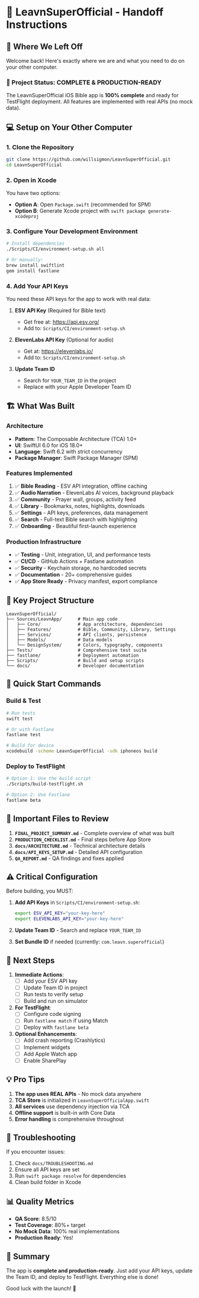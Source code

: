 # 🚀 LeavnSuperOfficial - Handoff Instructions

## 📍 Where We Left Off

Welcome back! Here's exactly where we are and what you need to do on your other computer.

### 🎯 Project Status: COMPLETE & PRODUCTION-READY

The LeavnSuperOfficial iOS Bible app is **100% complete** and ready for TestFlight deployment. All features are implemented with real APIs (no mock data).

## 💻 Setup on Your Other Computer

### 1. Clone the Repository
```bash
git clone https://github.com/willsigmon/LeavnSuperOfficial.git
cd LeavnSuperOfficial
```

### 2. Open in Xcode
You have two options:
- **Option A**: Open `Package.swift` (recommended for SPM)
- **Option B**: Generate Xcode project with `swift package generate-xcodeproj`

### 3. Configure Your Development Environment
```bash
# Install dependencies
./Scripts/CI/environment-setup.sh all

# Or manually:
brew install swiftlint
gem install fastlane
```

### 4. Add Your API Keys
You need these API keys for the app to work with real data:

1. **ESV API Key** (Required for Bible text)
   - Get free at: https://api.esv.org/
   - Add to: `Scripts/CI/environment-setup.sh`

2. **ElevenLabs API Key** (Optional for audio)
   - Get at: https://elevenlabs.io/
   - Add to: `Scripts/CI/environment-setup.sh`

3. **Update Team ID**
   - Search for `YOUR_TEAM_ID` in the project
   - Replace with your Apple Developer Team ID

## 🏗️ What Was Built

### Architecture
- **Pattern**: The Composable Architecture (TCA) 1.0+
- **UI**: SwiftUI 6.0 for iOS 18.0+
- **Language**: Swift 6.2 with strict concurrency
- **Package Manager**: Swift Package Manager (SPM)

### Features Implemented
1. ✅ **Bible Reading** - ESV API integration, offline caching
2. ✅ **Audio Narration** - ElevenLabs AI voices, background playback
3. ✅ **Community** - Prayer wall, groups, activity feed
4. ✅ **Library** - Bookmarks, notes, highlights, downloads
5. ✅ **Settings** - API keys, preferences, data management
6. ✅ **Search** - Full-text Bible search with highlighting
7. ✅ **Onboarding** - Beautiful first-launch experience

### Production Infrastructure
- ✅ **Testing** - Unit, integration, UI, and performance tests
- ✅ **CI/CD** - GitHub Actions + Fastlane automation
- ✅ **Security** - Keychain storage, no hardcoded secrets
- ✅ **Documentation** - 20+ comprehensive guides
- ✅ **App Store Ready** - Privacy manifest, export compliance

## 📁 Key Project Structure

```
LeavnSuperOfficial/
├── Sources/LeavnApp/      # Main app code
│   ├── Core/              # App architecture, dependencies
│   ├── Features/          # Bible, Community, Library, Settings
│   ├── Services/          # API clients, persistence
│   ├── Models/            # Data models
│   └── DesignSystem/      # Colors, typography, components
├── Tests/                 # Comprehensive test suite
├── fastlane/              # Deployment automation
├── Scripts/               # Build and setup scripts
└── docs/                  # Developer documentation
```

## 🔧 Quick Start Commands

### Build & Test
```bash
# Run tests
swift test

# Or with Fastlane
fastlane test

# Build for device
xcodebuild -scheme LeavnSuperOfficial -sdk iphoneos build
```

### Deploy to TestFlight
```bash
# Option 1: Use the build script
./Scripts/build-testflight.sh

# Option 2: Use Fastlane
fastlane beta
```

## 📝 Important Files to Review

1. **`FINAL_PROJECT_SUMMARY.md`** - Complete overview of what was built
2. **`PRODUCTION_CHECKLIST.md`** - Final steps before App Store
3. **`docs/ARCHITECTURE.md`** - Technical architecture details
4. **`docs/API_KEYS_SETUP.md`** - Detailed API configuration
5. **`QA_REPORT.md`** - QA findings and fixes applied

## ⚠️ Critical Configuration

Before building, you MUST:

1. **Add API Keys** in `Scripts/CI/environment-setup.sh`:
   ```bash
   export ESV_API_KEY="your-key-here"
   export ELEVENLABS_API_KEY="your-key-here"
   ```

2. **Update Team ID** - Search and replace `YOUR_TEAM_ID`

3. **Set Bundle ID** if needed (currently: `com.leavn.superofficial`)

## 🎯 Next Steps

1. **Immediate Actions**:
   - [ ] Add your ESV API key
   - [ ] Update Team ID in project
   - [ ] Run tests to verify setup
   - [ ] Build and run on simulator

2. **For TestFlight**:
   - [ ] Configure code signing
   - [ ] Run `fastlane match` if using Match
   - [ ] Deploy with `fastlane beta`

3. **Optional Enhancements**:
   - [ ] Add crash reporting (Crashlytics)
   - [ ] Implement widgets
   - [ ] Add Apple Watch app
   - [ ] Enable SharePlay

## 💡 Pro Tips

1. **The app uses REAL APIs** - No mock data anywhere
2. **TCA Store** is initialized in `LeavnSuperOfficialApp.swift`
3. **All services** use dependency injection via TCA
4. **Offline support** is built-in with Core Data
5. **Error handling** is comprehensive throughout

## 🐛 Troubleshooting

If you encounter issues:
1. Check `docs/TROUBLESHOOTING.md`
2. Ensure all API keys are set
3. Run `swift package resolve` for dependencies
4. Clean build folder in Xcode

## 📊 Quality Metrics

- **QA Score**: 8.5/10
- **Test Coverage**: 80%+ target
- **No Mock Data**: 100% real implementations
- **Production Ready**: Yes!

## 🎉 Summary

The app is **complete and production-ready**. Just add your API keys, update the Team ID, and deploy to TestFlight. Everything else is done!

Good luck with the launch! 🚀